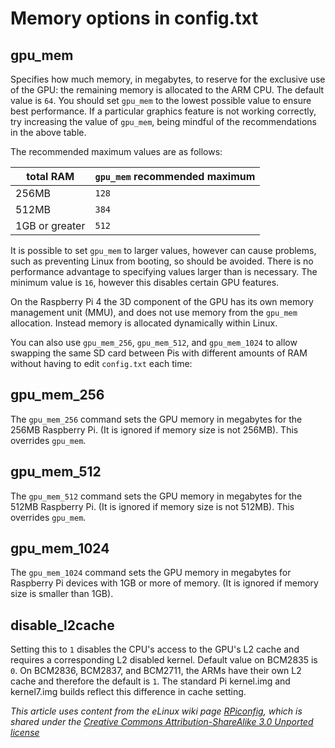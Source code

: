 # Memory options in config.txt

## gpu_mem

Specifies how much memory, in megabytes, to reserve for the exclusive use of the GPU: the remaining memory is allocated to the ARM CPU. The default value is `64`. You should set `gpu_mem` to the lowest possible value to ensure best performance. If a particular graphics feature is not working correctly, try increasing the value of `gpu_mem`, being mindful of the recommendations in the above table.

The recommended maximum values are as follows:

| total RAM | `gpu_mem` recommended maximum |
|-----------|-------------------------------|
| 256MB     | `128`                         |
| 512MB     | `384`                         |
| 1GB or greater | `512`                    |

 It is possible to set `gpu_mem` to larger values, however can cause problems, such as preventing Linux from booting, so should be avoided. There is no performance advantage to specifying values larger than is necessary. The minimum value is `16`, however this disables certain GPU features.

On the Raspberry Pi 4 the 3D component of the GPU has its own memory management unit (MMU), and does not use memory from the `gpu_mem` allocation. Instead memory is allocated dynamically within Linux.

You can also use `gpu_mem_256`, `gpu_mem_512`, and `gpu_mem_1024` to allow swapping the same SD card between Pis with different amounts of RAM without having to edit `config.txt` each time:

## gpu_mem_256

The `gpu_mem_256` command sets the GPU memory in megabytes for the 256MB Raspberry Pi. (It is ignored if memory size is not 256MB). This overrides `gpu_mem`.

## gpu_mem_512

The `gpu_mem_512` command sets the GPU memory in megabytes for the 512MB Raspberry Pi. (It is ignored if memory size is not 512MB). This overrides `gpu_mem`.

## gpu_mem_1024

The `gpu_mem_1024` command sets the GPU memory in megabytes for Raspberry Pi devices with 1GB or more of memory. (It is ignored if memory size is smaller than 1GB).

## disable_l2cache

Setting this to `1` disables the CPU's access to the GPU's L2 cache and requires a corresponding L2 disabled kernel. Default value on BCM2835 is `0`. On BCM2836, BCM2837, and BCM2711, the ARMs have their own L2 cache and therefore the default is `1`. The standard Pi kernel.img and kernel7.img builds reflect this difference in cache setting.

*This article uses content from the eLinux wiki page [RPiconfig](http://elinux.org/RPiconfig), which is shared under the [Creative Commons Attribution-ShareAlike 3.0 Unported license](http://creativecommons.org/licenses/by-sa/3.0/)*
